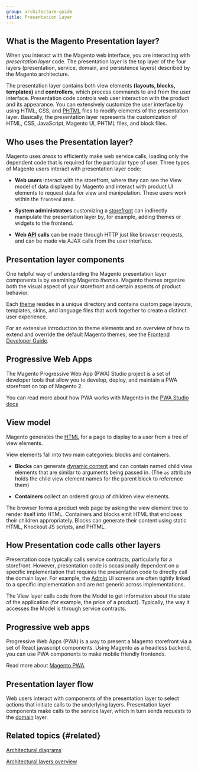 ```yaml
---
group: architecture-guide
title: Presentation Layer
---
```


## What is the Magento Presentation layer?

When you interact with the Magento web interface, you are interacting with *presentation layer* code. The presentation layer is the top layer of the four layers (presentation, service, domain, and persistence layers) described by the Magento architecture.

The presentation layer contains both view elements **(layouts, blocks, templates)** and **controllers**, which process commands to and from the user interface. Presentation code controls web user interaction with the product and its appearance. You can extensively customize the user interface by using HTML, CSS, and [PHTML](https://glossary.magento.com/phtml) files to modify elements of the presentation layer. Basically, the presentation layer represents the customization of HTML, CSS, JavaScript, Magento UI, PHTML files, and block files.

## Who uses the Presentation layer?

Magento uses *areas* to efficiently make web service calls, loading only the dependent code that is required for the particular type of user. Three types of Magento users interact with presentation layer code:

* **Web users** interact with the storefront, where they can see the View model of data displayed by Magento and interact with product UI elements to request data for view and manipulation. These users work within the `frontend` area.

* **System administrators** customizing a [storefront](https://glossary.magento.com/storefront) can indirectly manipulate the presentation layer by, for example, adding themes or widgets to the frontend.

* **Web [API](https://glossary.magento.com/api) calls** can be made through HTTP just like browser requests, and can be made via AJAX calls from the user interface.

## Presentation layer components

One helpful way of understanding the Magento presentation layer components is by examining Magento *themes*.
Magento themes organize both the visual aspect of your storefront and certain aspects of product behavior.

Each [theme](https://glossary.magento.com/theme) resides in a unique directory and contains custom page layouts, templates, skins, and language files that work together to create a distinct user experience.

For an extensive introduction to theme elements and an overview of how to extend and override the default Magento themes, see the [Frontend Developer Guide][].

## Progressive Web Apps

The Magento Progressive Web App (PWA) Studio project is a set of developer tools that allow you to develop, deploy, and maintain a PWA storefront on top of Magento 2.

You can read more about how PWA works with Magento in the [PWA Studio docs][]

## View model

Magento generates the [HTML](https://glossary.magento.com/html) for a page to display to a user from a tree of view elements.

View elements fall into two main categories: blocks and containers.

* **Blocks** can generate [dynamic content](https://glossary.magento.com/dynamic-content) and can contain named child view elements that are similar to arguments being passed in.
(The `as` attribute holds the child view element names for the parent block to reference them)

* **Containers** collect an ordered group of children view elements.

The browser forms a product web page by asking the view element tree to render itself into HTML.
Containers and blocks emit HTML that encloses their children appropriately.
Blocks can generate their content using static HTML, Knockout JS scripts, and PHTML.

## How Presentation code calls other layers

Presentation code typically calls service contracts, particularly for a storefront.
However, presentation code is occasionally dependent on a specific implementation that requires the presentation code to directly call the domain layer.
For example, the [Admin](https://glossary.magento.com/admin) UI screens are often tightly linked to a specific implementation and are not generic across implementations.

The View layer calls code from the Model to get information about the state of the application (for example, the price of a product). Typically, the way it accesses the Model is through service contracts.

## Progressive web apps

Progressive Web Apps (PWA) is a way to present a Magento storefront via a set of React javascript components.
Using Magento as a headless backend, you can use PWA components to make mobile friendly frontends.

Read more about [Magento PWA][].

## Presentation layer flow

Web users interact with components of the presentation layer to select actions that initiate calls to the underlying layers.
Presentation layer components make calls to the service layer, which in turn sends requests to the [domain](https://glossary.magento.com/domain) layer.

## Related topics {#related}

[Architectural diagrams]({{page.baseurl}}/architecture/archi_perspectives/arch_diagrams.html)

[Architectural layers overview]({{page.baseurl}}/architecture/archi_perspectives/ALayers_intro.html)

<!-- Link definitions -->
[Frontend Developer Guide]: {{page.baseurl}}/frontend-dev-guide/bk-frontend-dev-guide.html
[Magento PWA]: http://pwastudio.io
[PWA Studio docs]: http://pwastudio.io